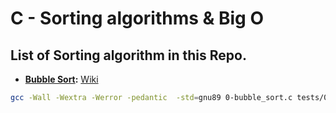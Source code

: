 # C - Sorting algorithms & Big O

## List of Sorting algorithm in this Repo.

- **[Bubble Sort](./0-bubble_sort.c):**	[Wiki](https://en.wikipedia.org/wiki/Bubble_sort)
```bash
gcc -Wall -Wextra -Werror -pedantic  -std=gnu89 0-bubble_sort.c tests/0-main.c print.c -o bubble
```
